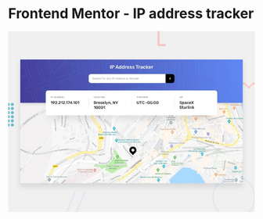 # Frontend Mentor - IP address tracker

![Design preview for the IP address tracker coding challenge](./design/desktop-preview.jpg)

